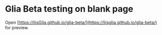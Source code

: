 # Glia Beta testing on blank page

Open [https://liisGlia.github.io/glia-beta/](https://liisglia.github.io/glia-beta/) for preview.
